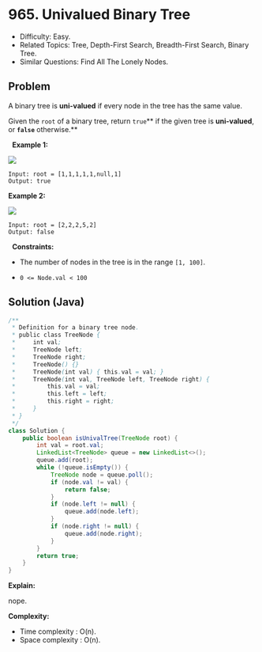 # 965. Univalued Binary Tree

- Difficulty: Easy.
- Related Topics: Tree, Depth-First Search, Breadth-First Search, Binary Tree.
- Similar Questions: Find All The Lonely Nodes.

## Problem

A binary tree is **uni-valued** if every node in the tree has the same value.

Given the ```root``` of a binary tree, return ```true```** if the given tree is **uni-valued**, or **```false```** otherwise.**

 
**Example 1:**

![](https://assets.leetcode.com/uploads/2018/12/28/unival_bst_1.png)

```
Input: root = [1,1,1,1,1,null,1]
Output: true
```

**Example 2:**

![](https://assets.leetcode.com/uploads/2018/12/28/unival_bst_2.png)

```
Input: root = [2,2,2,5,2]
Output: false
```

 
**Constraints:**


	
- The number of nodes in the tree is in the range ```[1, 100]```.
	
- ```0 <= Node.val < 100```



## Solution (Java)

```java
/**
 * Definition for a binary tree node.
 * public class TreeNode {
 *     int val;
 *     TreeNode left;
 *     TreeNode right;
 *     TreeNode() {}
 *     TreeNode(int val) { this.val = val; }
 *     TreeNode(int val, TreeNode left, TreeNode right) {
 *         this.val = val;
 *         this.left = left;
 *         this.right = right;
 *     }
 * }
 */
class Solution {
    public boolean isUnivalTree(TreeNode root) {
        int val = root.val;
        LinkedList<TreeNode> queue = new LinkedList<>();
        queue.add(root);
        while (!queue.isEmpty()) {
            TreeNode node = queue.poll();
            if (node.val != val) {
                return false;
            }
            if (node.left != null) {
                queue.add(node.left);
            }
            if (node.right != null) {
                queue.add(node.right);
            }
        }
        return true;
    }
}
```

**Explain:**

nope.

**Complexity:**

* Time complexity : O(n).
* Space complexity : O(n).
